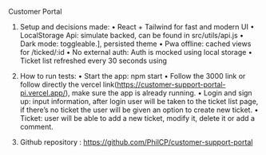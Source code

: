 
Customer Portal

1.	Setup and decisions made:
•	React + Tailwind for fast and modern UI
•	LocalStorage Api: simulate backed, can be found in src/utils/api.js
•	Dark mode: toggleable.], persisted theme
•	Pwa offline: cached views for /ticked/:id
•	No external auth: Auth is mocked using local storage
•	Ticket list refreshed every 30 seconds using

2.	How to run tests:
•	Start the app: npm start
•	Follow the 3000 link or follow directly the vercel link(https://customer-support-portal-pi.vercel.app/), make sure the app is already running.
•	Login and sign up: input information, after login user will be taken to the ticket list page, if there’s no ticket the user will be given an option to create new ticket.
•	Ticket: user will be able to add a new ticket, modify it, delete it or add a comment.

3.	Github repository : https://github.com/PhilCP/customer-support-portal

